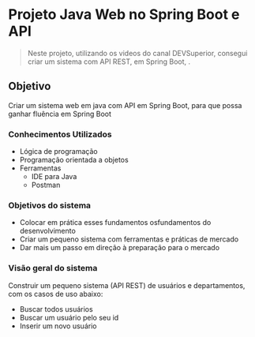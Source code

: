 # Projeto Java Web no Spring Boot e API
>  Neste projeto, utilizando os videos do canal DEVSuperior, consegui criar um sistema com API REST, em Spring Boot, . 

## Objetivo
Criar um sistema web em java com API em Spring Boot, para que possa ganhar fluência em Spring Boot

### Conhecimentos Utilizados

- Lógica de programação
- Programação orientada a objetos 
- Ferramentas
  - IDE para Java
  - Postman

### Objetivos do sistema

- Colocar em prática esses fundamentos osfundamentos do desenvolvimento
- Criar um pequeno sistema com ferramentas e práticas de mercado
- Dar mais um passo em direção à preparação para o mercado

### Visão geral do sistema

Construir um pequeno sistema (API REST) de usuários e departamentos, com os casos de uso abaixo:

- Buscar todos usuários
- Buscar um usuário pelo seu id
- Inserir um novo usuário


